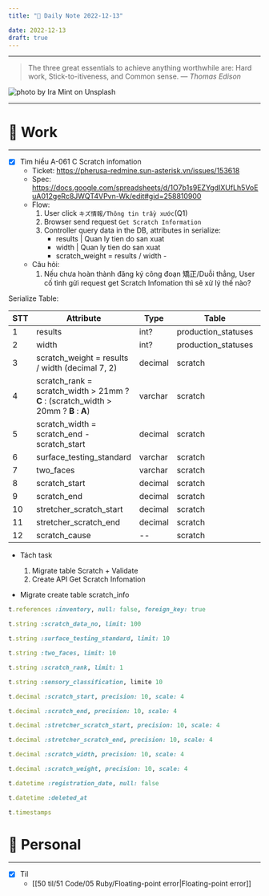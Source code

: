 ```yaml
---
title: "🌱 Daily Note 2022-12-13"

date: 2022-12-13
draft: true
---
```



---

> The three great essentials to achieve anything worthwhile are: Hard work, Stick-to-itiveness, and Common sense.
> — <cite>Thomas Edison</cite>

![photo by Ira Mint on Unsplash](https://images.unsplash.com/photo-1568657801248-11459b191a5e?crop=entropy&cs=tinysrgb&fm=jpg&ixid=MnwzNjM5Nzd8MHwxfHJhbmRvbXx8fHx8fHx8fDE2NzA5MDEyMzM&ixlib=rb-4.0.3&q=80&w=500&h=500)

---


# 💼 Work
---
- [x] Tìm hiểu A-061 C Scratch infomation
	- Ticket: https://pherusa-redmine.sun-asterisk.vn/issues/153618 
	- Spec: https://docs.google.com/spreadsheets/d/1O7b1s9EZYgdIXUfLh5VoEuA012geRc8JWQT4VPvn-Wk/edit#gid=258810900
	- Flow:
		1. User click `キズ情報/Thông tin trầy xước`(Q1)
		2. Browser send request `Get Scratch Information` 
		3. Controller query data in the DB, attributes  in serialize:
			- results                |  Quan ly tien do san xuat
			- width                  |   Quan ly tien do san xuat
			- scratch_weight = results / width -  
	- Câu hỏi:
		1. Nếu chưa hoàn thành đăng ký công đoạn 矯正/Duỗi thẳng, User cố tình gửi request get Scratch Infomation thì sẽ xử lý thế nào?

Serialize Table:

|STT|Attribute|Type|Table|Note|
|------|-----------|-------|--------|------|
|1|results|int?|production_statuses|
|2|width|int?|production_statuses|
|3|scratch_weight = results / width (decimal 7, 2)|decimal|scratch|
|4|scratch_rank = scratch_width > 21mm ? **C** : (scratch_width > 20mm ? **B** : **A**)|varchar|scratch|
|5|scratch_width = scratch_end - scratch_start|decimal|scratch|
|6|surface_testing_standard|varchar|scratch||
|7|two_faces|varchar|scratch||
|8|scratch_start|decimal|scratch|
|9|scratch_end|decimal|scratch|
|10|stretcher_scratch_start|decimal|scratch||
|11|stretcher_scratch_end|decimal|scratch| |
|12|scratch_cause|--|scratch||

- Tách task
	1. Migrate table Scratch + Validate
	2. Create API Get Scratch Infomation

- Migrate create table scratch_info

```rb
t.references :inventory, null: false, foreign_key: true

t.string :scratch_data_no, limit: 100

t.string :surface_testing_standard, limit: 10

t.string :two_faces, limit: 10

t.string :scratch_rank, limit: 1

t.string :sensory_classification, limite 10

t.decimal :scratch_start, precision: 10, scale: 4

t.decimal :scratch_end, precision: 10, scale: 4

t.decimal :stretcher_scratch_start, precision: 10, scale: 4

t.decimal :stretcher_scratch_end, precision: 10, scale: 4

t.decimal :scratch_width, precision: 10, scale: 4

t.decimal :scratch_weight, precision: 10, scale: 4

t.datetime :registration_date, null: false

t.datetime :deleted_at

t.timestamps
```


# 🌱 Personal
---
- [x] Til
	-  [[50 til/51 Code/05 Ruby/Floating-point error|Floating-point error]] 
